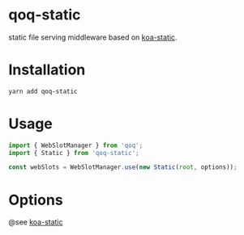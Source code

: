 # qoq-static

static file serving middleware based on [koa-static](https://github.com/koajs/static).

# Installation

```bash
yarn add qoq-static
```

# Usage

```typescript
import { WebSlotManager } from 'qoq';
import { Static } from 'qoq-static';

const webSlots = WebSlotManager.use(new Static(root, options));
```

# Options

@see [koa-static](https://github.com/koajs/static/blob/master/Readme.md)

